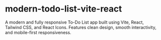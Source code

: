# modern-todo-list-vite-react
A modern and fully responsive To-Do List app built using Vite, React, Tailwind CSS, and React Icons. Features clean design, smooth interactivity, and mobile-first responsiveness.
